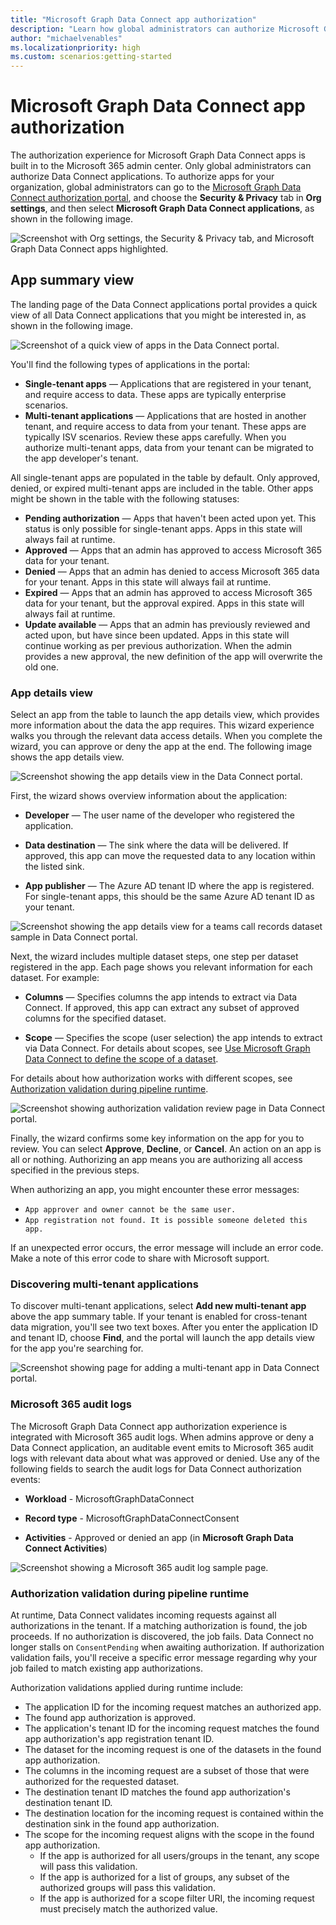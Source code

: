 ```yaml
---
title: "Microsoft Graph Data Connect app authorization"
description: "Learn how global administrators can authorize Microsoft Graph Data Connect apps in the Microsoft 365 admin center."
author: "michaelvenables"
ms.localizationpriority: high
ms.custom: scenarios:getting-started
---
```


# Microsoft Graph Data Connect app authorization

The authorization experience for Microsoft Graph Data Connect apps is built in to the Microsoft 365 admin center. Only global administrators can authorize Data Connect applications. To authorize apps for your organization, global administrators can go to the [Microsoft Graph Data Connect authorization portal](https://admin.microsoft.com/Adminportal/Home#/Settings/MGDCAdminCenter), and choose the **Security & Privacy** tab in **Org settings**, and then select **Microsoft Graph Data Connect applications**, as shown in the following image.

![Screenshot with Org settings, the Security & Privacy tab, and Microsoft Graph Data Connect apps highlighted.](images/org-settings-security-and-privacy-data-connect-apps.png)

## App summary view

The landing page of the Data Connect applications portal provides a quick view of all Data Connect applications that you might be interested in, as shown in the following image.

![Screenshot of a quick view of apps in the Data Connect portal.](images/authorization-app-summary-table.png)

You'll find the following types of applications in the portal:

- **Single-tenant apps** — Applications that are registered in your tenant, and require access to data. These apps are typically enterprise scenarios.
- **Multi-tenant applications** — Applications that are hosted in another tenant, and require access to data from your tenant. These apps are typically ISV scenarios. Review these apps carefully. When you authorize multi-tenant apps, data from your tenant can be migrated to the app developer's tenant.

All single-tenant apps are populated in the table by default. Only approved, denied, or expired multi-tenant apps are included in the table. Other apps might be shown in the table with the following statuses:

- **Pending authorization** — Apps that haven't been acted upon yet. This status is only possible for single-tenant apps. Apps in this state will always fail at runtime.
- **Approved** — Apps that an admin has approved to access Microsoft 365 data for your tenant.
- **Denied** — Apps that an admin has denied to access Microsoft 365 data for your tenant. Apps in this state will always fail at runtime.
- **Expired** — Apps that an admin has approved to access Microsoft 365 data for your tenant, but the approval expired. Apps in this state will always fail at runtime.
- **Update available** — Apps that an admin has previously reviewed and acted upon, but have since been updated. Apps in this state will continue working as per previous authorization. When the admin provides a new approval, the new definition of the app will overwrite the old one.

### App details view

Select an app from the table to launch the app details view, which provides more information about the data the app requires. This wizard experience walks you through the relevant data access details. When you complete the wizard, you can approve or deny the app at the end. The following image shows the app details view.

![Screenshot showing the app details view in the Data Connect portal.](images/authorization-app-details-overview.png)

First, the wizard shows overview information about the application:

- **Developer** — The user name of the developer who registered the application.

- **Data destination** — The sink where the data will be delivered. If approved, this app can move the requested data to any location within the listed sink.

- **App publisher** — The Azure AD tenant ID where the app is registered. For single-tenant apps, this should be the same Azure AD tenant ID as your tenant.

![Screenshot showing the app details view for a teams call records dataset sample in Data Connect portal.](images/authorization-app-details-dataset.png)

Next, the wizard includes multiple dataset steps, one step per dataset registered in the app. Each page shows you relevant information for each dataset. For example:

- **Columns** — Specifies columns the app intends to extract via Data Connect. If approved, this app can extract any subset of approved columns for the specified dataset.

- **Scope** — Specifies the scope (user selection) the app intends to extract via Data Connect. For details about scopes, see [Use Microsoft Graph Data Connect to define the scope of a dataset](./data-connect-users-and-groups.md).

For details about how authorization works with different scopes, see [Authorization validation during pipeline runtime](#authorization-validation-during-pipeline-runtime).

![Screenshot showing authorization validation review page in Data Connect portal.](images/authorization-app-details-review.png)

Finally, the wizard confirms some key information on the app for you to review. You can select **Approve**, **Decline**, or **Cancel**. An action on an app is all or nothing. Authorizing an app means you are authorizing all access specified in the previous steps.

When authorizing an app, you might encounter these error messages:

- `App approver and owner cannot be the same user.`
- `App registration not found. It is possible someone deleted this app.`

If an unexpected error occurs, the error message will include an error code. Make a note of this error code to share with Microsoft support.

### Discovering multi-tenant applications

To discover multi-tenant applications, select **Add new multi-tenant app** above the app summary table. If your tenant is enabled for cross-tenant data migration, you'll see two text boxes. After you enter the application ID and tenant ID, choose **Find**, and the portal will launch the app details view for the app you're searching for.

![Screenshot showing page for adding a multi-tenant app in Data Connect portal.](images/authorization-multitenant-app-search.png)

### Microsoft 365 audit logs

The Microsoft Graph Data Connect app authorization experience is integrated with Microsoft 365 audit logs. When admins approve or deny a Data Connect application, an auditable event emits to Microsoft 365 audit logs with relevant data about what was approved or denied. Use any of the following fields to search the audit logs for Data Connect authorization events:

- **Workload** - MicrosoftGraphDataConnect

- **Record type** - MicrosoftGraphDataConnectConsent

- **Activities** - Approved or denied an app (in **Microsoft Graph Data Connect Activities**)

![Screenshot showing a Microsoft 365 audit log sample page.](images/authorization-audit-logs.png)

### Authorization validation during pipeline runtime

At runtime, Data Connect validates incoming requests against all authorizations in the tenant. If a matching authorization is found, the job proceeds. If no authorization is discovered, the job fails. Data Connect no longer stalls on `ConsentPending` when awaiting authorization. If authorization validation fails, you'll receive a specific error message regarding why your job failed to match existing app authorizations.

Authorization validations applied during runtime include:

- The application ID for the incoming request matches an authorized app.
- The found app authorization is approved.
- The application's tenant ID for the incoming request matches the found app authorization's app registration tenant ID.
- The dataset for the incoming request is one of the datasets in the found app authorization.
- The columns in the incoming request are a subset of those that were authorized for the requested dataset.
- The destination tenant ID matches the found app authorization's destination tenant ID.
- The destination location for the incoming request is contained within the destination sink in the found app authorization.
- The scope for the incoming request aligns with the scope in the found app authorization.
  - If the app is authorized for all users/groups in the tenant, any scope will pass this validation.
  - If the app is authorized for a list of groups, any subset of the authorized groups will pass this validation.
  - If the app is authorized for a scope filter URI, the incoming request must precisely match the authorized value.
